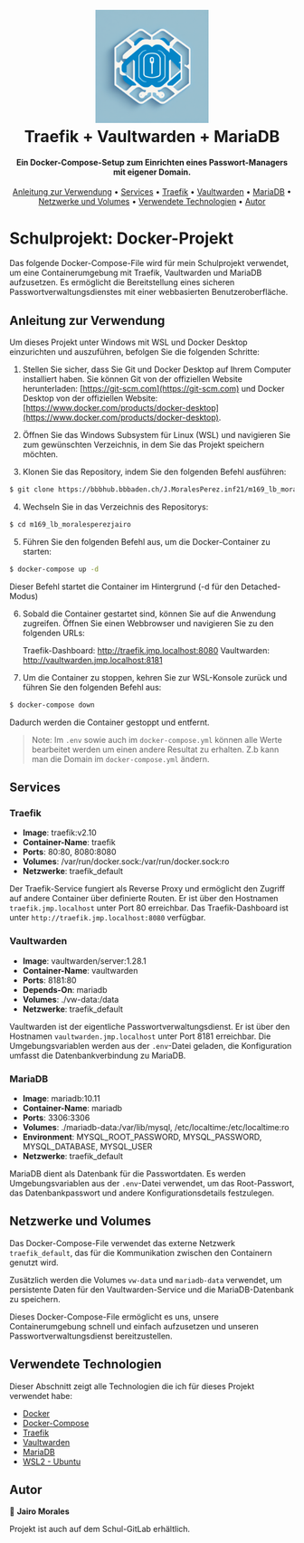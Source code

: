 
<h1 align="center">
  <br>
  <img src=".github/assets/logo-1.png" alt="Logo" width="200"></a>
  <br>
  Traefik + Vaultwarden + MariaDB
  <br>
</h1>

<h4 align="center">Ein Docker-Compose-Setup zum Einrichten eines Passwort-Managers mit eigener Domain.</h4>

<p align="center">
  <a href="#anleitung-zur-verwendung">Anleitung zur Verwendung</a> •
  <a href="#services">Services</a> •
  <a href="#traefik">Traefik</a> •
  <a href="#vaultwarden">Vaultwarden</a> •
  <a href="#mariadb">MariaDB</a> •
  <a href="#netzwerke-und-volumes">Netzwerke und Volumes</a> •
  <a href="#verwendete-technologien">Verwendete Technologien</a> •
  <a href="#autor">Autor</a>
</p>

# Schulprojekt: Docker-Projekt

Das folgende Docker-Compose-File wird für mein Schulprojekt verwendet, um eine Containerumgebung mit Traefik, Vaultwarden und MariaDB aufzusetzen. Es ermöglicht die Bereitstellung eines sicheren Passwortverwaltungsdienstes mit einer webbasierten Benutzeroberfläche.

## Anleitung zur Verwendung

Um dieses Projekt unter Windows mit WSL und Docker Desktop einzurichten und auszuführen, befolgen Sie die folgenden Schritte:

1. Stellen Sie sicher, dass Sie Git und Docker Desktop auf Ihrem Computer installiert haben. Sie können Git von der offiziellen Website herunterladen: [https://git-scm.com](https://git-scm.com) und Docker Desktop von der offiziellen Website: [https://www.docker.com/products/docker-desktop](https://www.docker.com/products/docker-desktop).

2. Öffnen Sie das Windows Subsystem für Linux (WSL) und navigieren Sie zum gewünschten Verzeichnis, in dem Sie das Projekt speichern möchten.

3. Klonen Sie das Repository, indem Sie den folgenden Befehl ausführen:

```bash
$ git clone https://bbbhub.bbbaden.ch/J.MoralesPerez.inf21/m169_lb_moralesperezjairo.git
```

4. Wechseln Sie in das Verzeichnis des Repositorys:

```bash
$ cd m169_lb_moralesperezjairo
```

5. Führen Sie den folgenden Befehl aus, um die Docker-Container zu starten:

```bash
$ docker-compose up -d
```
Dieser Befehl startet die Container im Hintergrund (-d für den Detached-Modus)

6. Sobald die Container gestartet sind, können Sie auf die Anwendung zugreifen. Öffnen Sie einen Webbrowser und navigieren Sie zu den folgenden URLs:

    Traefik-Dashboard: http://traefik.jmp.localhost:8080
    Vaultwarden: http://vaultwarden.jmp.localhost:8181

7. Um die Container zu stoppen, kehren Sie zur WSL-Konsole zurück und führen Sie den folgenden Befehl aus:

```bash
$ docker-compose down
```

Dadurch werden die Container gestoppt und entfernt.

> Note: Im `.env` sowie auch im `docker-compose.yml` können alle Werte bearbeitet werden um einen andere Resultat zu erhalten. Z.b kann man die Domain im `docker-compose.yml` ändern.

## Services

### Traefik

- **Image**: traefik:v2.10
- **Container-Name**: traefik
- **Ports**: 80:80, 8080:8080
- **Volumes**: /var/run/docker.sock:/var/run/docker.sock:ro
- **Netzwerke**: traefik_default

Der Traefik-Service fungiert als Reverse Proxy und ermöglicht den Zugriff auf andere Container über definierte Routen. Er ist über den Hostnamen `traefik.jmp.localhost` unter Port 80 erreichbar. Das Traefik-Dashboard ist unter `http://traefik.jmp.localhost:8080` verfügbar.

### Vaultwarden

- **Image**: vaultwarden/server:1.28.1
- **Container-Name**: vaultwarden
- **Ports**: 8181:80
- **Depends-On**: mariadb
- **Volumes**: ./vw-data:/data
- **Netzwerke**: traefik_default

Vaultwarden ist der eigentliche Passwortverwaltungsdienst. Er ist über den Hostnamen `vaultwarden.jmp.localhost` unter Port 8181 erreichbar. Die Umgebungsvariablen werden aus der `.env`-Datei geladen, die Konfiguration umfasst die Datenbankverbindung zu MariaDB.

### MariaDB

- **Image**: mariadb:10.11
- **Container-Name**: mariadb
- **Ports**: 3306:3306
- **Volumes**: ./mariadb-data:/var/lib/mysql, /etc/localtime:/etc/localtime:ro
- **Environment**: MYSQL_ROOT_PASSWORD, MYSQL_PASSWORD, MYSQL_DATABASE, MYSQL_USER
- **Netzwerke**: traefik_default

MariaDB dient als Datenbank für die Passwortdaten. Es werden Umgebungsvariablen aus der `.env`-Datei verwendet, um das Root-Passwort, das Datenbankpasswort und andere Konfigurationsdetails festzulegen.

## Netzwerke und Volumes

Das Docker-Compose-File verwendet das externe Netzwerk `traefik_default`, das für die Kommunikation zwischen den Containern genutzt wird.

Zusätzlich werden die Volumes `vw-data` und `mariadb-data` verwendet, um persistente Daten für den Vaultwarden-Service und die MariaDB-Datenbank zu speichern.

Dieses Docker-Compose-File ermöglicht es uns, unsere Containerumgebung schnell und einfach aufzusetzen und unseren Passwortverwaltungsdienst bereitzustellen.

## Verwendete Technologien

Dieser Abschnitt zeigt alle Technologien die ich für dieses Projekt verwendet habe:

- [Docker](https://www.docker.com/)
- [Docker-Compose](https://docs.docker.com/compose/)
- [Traefik](https://traefik.io/traefik/)
- [Vaultwarden](https://github.com/dani-garcia/vaultwarden)
- [MariaDB](https://mariadb.com/)
- [WSL2 - Ubuntu](https://learn.microsoft.com/de-de/windows/wsl/install)

## Autor

👤 **Jairo Morales**

Projekt ist auch auf dem Schul-GitLab erhältlich.
